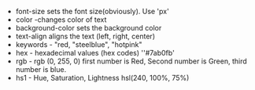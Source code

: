 - font-size sets the font size(obviously). Use 'px'
- color -changes color of text
- background-color sets the background color
- text-align aligns the text (left, right, center)
- keywords - "red, "steelblue", "hotpink"
- hex - hexadecimal values (hex codes) ''#7ab0fb'
- rgb - rgb (0, 255, 0) first number is Red, Second number is Green, third number is blue.
- hs1 - Hue, Saturation, Lightness hsl(240, 100%, 75%)